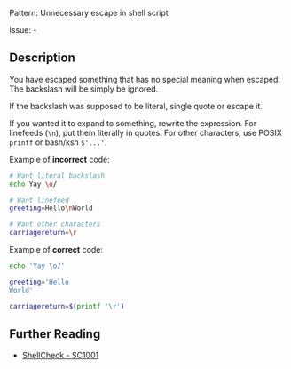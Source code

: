 Pattern: Unnecessary escape in shell script

Issue: -

## Description

You have escaped something that has no special meaning when escaped. The backslash will be simply be ignored.

If the backslash was supposed to be literal, single quote or escape it.

If you wanted it to expand to something, rewrite the expression. For linefeeds (`\n`), put them literally in quotes. For other characters, use POSIX `printf` or bash/ksh `$'...'`. 

Example of **incorrect** code:

```sh
# Want literal backslash
echo Yay \o/

# Want linefeed
greeting=Hello\nWorld

# Want other characters
carriagereturn=\r
```

Example of **correct** code:

```sh
echo 'Yay \o/'

greeting='Hello
World'

carriagereturn=$(printf '\r')
```

## Further Reading

* [ShellCheck - SC1001](https://github.com/koalaman/shellcheck/wiki/SC1001)
